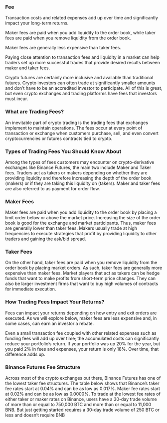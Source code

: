 ### Fee

 Transaction costs and related expenses add up over time and significantly impact your long-term returns.

 Maker fees are paid when you add liquidity to the order book, while taker fees are paid when you remove liquidity from the order book.

 Maker fees are generally less expensive than taker fees.

 Paying close attention to transaction fees and liquidity in a market can help traders set up more successful trades that provide desired results between maker and taker fees.

Crypto futures are certainly more inclusive and available than traditional futures. Crypto investors can often trade at significantly smaller amounts and don’t have to be an accredited investor to participate. All of this is great, but even crypto exchanges and trading platforms have fees that investors must incur.

### What are Trading Fees?

An inevitable part of crypto trading is the trading fees that exchanges implement to maintain operations. The fees occur at every point of transaction or exchange when customers purchase, sell, and even convert cryptocurrencies or futures contracts tied to crypto.

### Types of Trading Fees You Should Know About

Among the types of fees customers may encounter on crypto-derivative exchanges like Binance Futures, the main two include Maker and Taker fees. Traders act as takers or makers depending on whether they are providing liquidity and therefore increasing the depth of the order book (makers) or if they are taking this liquidity on (takers). Maker and taker fees are also referred to as payment for order flow.

### Maker Fees

Maker fees are paid when you add liquidity to the order book by placing a limit order below or above the market price. Increasing the size of the order book is good for the exchange and market participants. Thus, maker fees are generally lower than taker fees. Makers usually trade at high frequencies to execute strategies that profit by providing liquidity to other traders and gaining the ask/bid spread.

### Taker Fees

On the other hand, taker fees are paid when you remove liquidity from the order book by placing market orders. As such, taker fees are generally more expensive than maker fees. Market players that act as takers can be hedge funds that want to make profits from short-term price changes. They can also be larger investment firms that want to buy high volumes of contracts for immediate execution.

### How Trading Fees Impact Your Returns?

Fees can impact your returns depending on how entry and exit orders are executed. As we will explore below, maker fees are less expensive and, in some cases, can earn an investor a rebate.

Even a small transaction fee coupled with other related expenses such as funding fees will add up over time; the accumulated costs can significantly reduce your portfolio’s return. If your portfolio was up 20% for the year, but you paid 2% in fees and expenses, your return is only 18%. Over time, that difference adds up.

### Binance Futures Fee Structure

Across most of the crypto exchanges out there, Binance Futures has one of the lowest taker fee structures. The table below shows that Binance’s taker fee rates start at 0.04% and can be as low as 0.017%. Maker fee rates start at 0.02% and can be as low as 0.0000%. To trade at the lowest fee rates of either taker or maker rates on Binance, users have a 30-day trade volume of more than or equal to 750,000 BTC and more than or equal to 11,000 BNB. But just getting started requires a 30-day trade volume of 250 BTC or less and doesn’t require BNB
